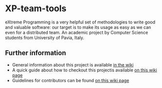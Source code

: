 # XP-team-tools
eXtreme Programming is a very helpful set of methodologies to write good and valuable software: our target is to make its usage as easy as we can even for a distributed team. An academic project by Computer Science students from University of Pavia, Italy.

## Further information   
* General information about this project is available [in the wiki](https://github.com/WhiskeyInc/XP-team-tools/wiki)    
* A quick guide about how to checkout this projectis available [on this wiki page](https://github.com/WhiskeyInc/XP-team-tools/wiki)   
* Guidelines for contributors can be found [on this wiki page](https://github.com/WhiskeyInc/XP-team-tools/wiki/Our-rules)    
